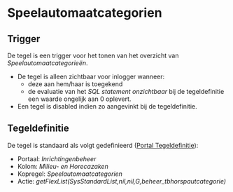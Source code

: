 # Speelautomaatcategorien

## Trigger

De tegel is een trigger voor het tonen van het overzicht van _Speelautomaatcategorieën_.

- De tegel is alleen zichtbaar voor inlogger wanneer:
  - deze aan hem/haar is toegekend
  - de evaluatie van het _SQL statement onzichtbaar_ bij de tegeldefinitie een waarde ongelijk aan 0 oplevert.
- Een tegel is disabled indien zo aangevinkt bij de tegeldefinitie.

## Tegeldefinitie

De tegel is standaard als volgt gedefinieerd ([Portal Tegeldefinitie](/instellen_inrichten/portaldefinitie/portal_tegel.md)):

- Portaal: _Inrichtingenbeheer_
- Kolom: _Milieu- en Horecazaken_
- Kopregel: _Speelautomaatcategorien_
- Actie: _getFlexList(SysStandardList,nil,nil,G,beheer_tbhorspautcategorie)_
